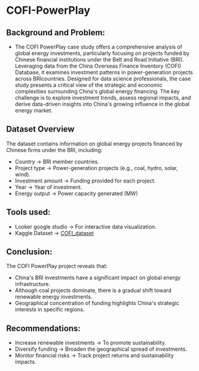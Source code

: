 # COFI-PowerPlay

 ## Background and Problem:
- The COFI PowerPlay case study offers a comprehensive analysis of global energy investments, particularly focusing on projects funded by Chinese financial institutions under the Belt and Road Initiative (BRI). Leveraging data from the China Overseas Finance Inventory (COFI) Database, it examines investment patterns in power-generation projects across BRIcountries. Designed for data science professionals, the case study presents a critical view of the strategic and economic complexities surrounding China's global energy financing. The key challenge is to explore investment trends, assess regional impacts, and derive data-driven insights into China's growing influence in the global energy market.

## Dataset Overview
The dataset contains information on global energy projects financed by Chinese firms under the BRI, including:
- Country → BRI member countries.
- Project type → Power-generation projects (e.g., coal, hydro, solar, wind).
- Investment amount → Funding provided for each project.
- Year → Year of investment.
-  Energy output → Power capacity generated (MW)

## Tools used:
- Looker google studio → For interactive data visualization.
- Kaggle Dataset  → [COFI_dataset](https://www.kaggle.com/datasets/shivavashishtha/china-overseas-finance-inventory-database/data)

## Conclusion:
The COFI PowerPlay project reveals that:
- China's BRI investments have a significant impact on global energy infrastructure.
- Although coal projects dominate, there is a gradual shift toward renewable energy investments.
- Geographical concentration of funding highlights China's strategic interests in specific regions.

## Recommendations:
- Increase renewable investments → To promote sustainability.
-  Diversify funding → Broaden the geographical spread of investments.
-  Monitor financial risks → Track project returns and sustainability impacts.
